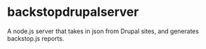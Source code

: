 # backstopdrupalserver
A node.js server that takes in json from Drupal sites, and generates backstop.js reports.

